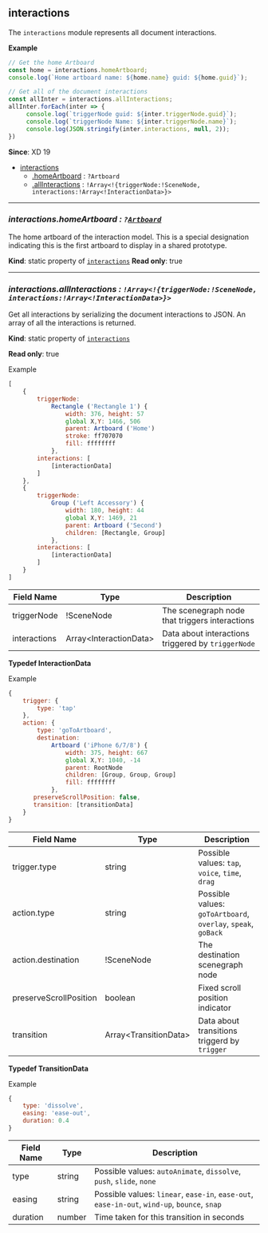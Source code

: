<a name="module_interactions"></a>

## interactions
The `interactions` module represents all document interactions.

**Example**  
```js
// Get the home Artboard
const home = interactions.homeArtboard;
console.log(`Home artboard name: ${home.name} guid: ${home.guid}`);

// Get all of the document interactions
const allInter = interactions.allInteractions;
allInter.forEach(inter => {
     console.log(`triggerNode guid: ${inter.triggerNode.guid}`);
     console.log(`triggerNode Name: ${inter.triggerNode.name}`);
     console.log(JSON.stringify(inter.interactions, null, 2));
})
```

**Since**: XD 19  

* [interactions](#module_interactions)
    * [.homeArtboard](#module_interactions) : <code>?Artboard</code>
    * [.allInteractions](#module_interactions) : <code>!Array&lt;!{triggerNode:!SceneNode, interactions:!Array&lt;!InteractionData&gt;}&gt;</code>

* * *

<a name="module_interactions-homeArtboard"></a>

### *interactions.homeArtboard : <code>?[Artboard](scenegraph.md#Artboard)</code>*
The home artboard of the interaction model. This is a special designation indicating this is the first artboard to display in a shared prototype.

**Kind**: static property of [<code>interactions</code>](#module_interactions)
**Read only**: true

* * *

<a name="module_interactions-allInteractions"></a>

### *interactions.allInteractions : <code>!Array&lt;!{triggerNode:!SceneNode, interactions:!Array&lt;!InteractionData&gt;}&gt;</code>*
Get all interactions by serializing the document interactions to JSON. An array of all the interactions is returned.

**Kind**: static property of [<code>interactions</code>](#module_interactions)  

**Read only**: true

Example
```js
[ 
    {
        triggerNode: 
            Rectangle ('Rectangle 1') {
                width: 376, height: 57
                global X,Y: 1466, 506
                parent: Artboard ('Home')
                stroke: ff707070
                fill: ffffffff
            },
        interactions: [
            [interactionData]
        ] 
    },
    { 
        triggerNode: 
            Group ('Left Accessory') {
                width: 180, height: 44
                global X,Y: 1469, 21
                parent: Artboard ('Second')
                children: [Rectangle, Group]
            },
        interactions: [
            [interactionData]
        ] 
    }
]
```
| Field Name | Type | Description |
| --- | --- | --- |
| triggerNode | !SceneNode | The scenegraph node that triggers interactions |
| interactions | Array&lt;InteractionData> | Data about interactions triggered by `triggerNode` |  

**Typedef InteractionData**

Example 

```js
{
    trigger: { 
        type: 'tap'
    },
    action: {
        type: 'goToArtboard',
        destination: 
            Artboard ('iPhone 6/7/8') {
                width: 375, height: 667
                global X,Y: 1040, -14
                parent: RootNode
                children: [Group, Group, Group]
                fill: ffffffff
            },
       preserveScrollPosition: false,
       transition: [transitionData]
    }
}
```
| Field Name | Type | Description |
| --- | --- | --- |
| trigger.type | string | Possible values: `tap`, `voice`, `time`, `drag` |
| action.type | string | Possible values: `goToArtboard`, `overlay`, `speak`, `goBack` |
| action.destination | !SceneNode | The destination scenegraph node |
| preserveScrollPosition | boolean | Fixed scroll position indicator |
| transition | Array&lt;TransitionData> | Data about transitions triggerd by `trigger` |  

**Typedef TransitionData**  

Example  

```js
{ 
    type: 'dissolve',
    easing: 'ease-out',
    duration: 0.4
}
```
| Field Name | Type | Description |
| --- | --- | --- |
| type | string | Possible values: `autoAnimate`, `dissolve`, `push`, `slide`, `none` |
| easing | string | Possible values: `linear`, `ease-in`, `ease-out`, `ease-in-out`, `wind-up`, `bounce`, `snap` |
| duration | number | Time taken for this transition in seconds |
